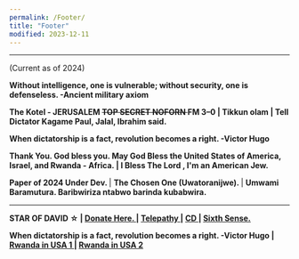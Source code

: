 ```yaml
---
permalink: /Footer/
title: "Footer"
modified: 2023-12-11
---
```








<hr style="height:2px;border-width:0;color:gray;background-color:gray">


(Current as of 2024) 


<b> Without intelligence, one is vulnerable; without security,  one is defenseless. -Ancient military axiom </b>


<b> The Kotel - JERUSALEM <s> TOP SECRET NOFORN </s>  FM 3–0 | Tikkun olam | Tell Dictator Kagame Paul, Jalal, Ibrahim said. </b>


<b> When dictatorship is a fact, revolution becomes a right. -Victor Hugo </b>


<b> Thank You. God bless you. May God Bless the United States of America, Israel, and Rwanda - Africa. </b> <b> | I Bless The Lord , I'm an American Jew. </b>


<b> Paper of 2024 Under Dev. </b> | <b> The Chosen One (Uwatoranijwe). </b> | <b> Umwami Baramutura. Baribwiriza ntabwo barinda kubabwira.  


<hr style="height:2px;border-width:0;color:gray;background-color:gray">


<b> STAR       OF          DAVID         <b>☆ </b> |         <a href=" https://www.paypal.com/donate/?business=FYX2GY3ENQP9U&no_recurring=0&item_name=Your+unique+opportunity+to+encourage+Alain+G.+Shumbusho+to+make+the+world+a+better+place.&currency_code=USD">  Donate Here. </a>     |   <a href=" https://www.collinsdictionary.com/us/dictionary/english/telepathy "> Telepathy  </a> | <a href=" https://dictionary.cambridge.org/us/dictionary/english/telepathy "> CD  </a> | <a href=" https://www.collinsdictionary.com/us/dictionary/english/sixth-sense "> Sixth Sense. </a>



<b> When dictatorship is a fact, revolution becomes a right. -Victor Hugo </b> | <a href=" https://www.instagram.com/p/CiIJQ1VATIl/?img_index=1"> Rwanda in USA 1  </a>   |    <a href=" https://www.instagram.com/p/CiIJQ1VATIl/?img_index=2 "> Rwanda in USA 2  </a> 


